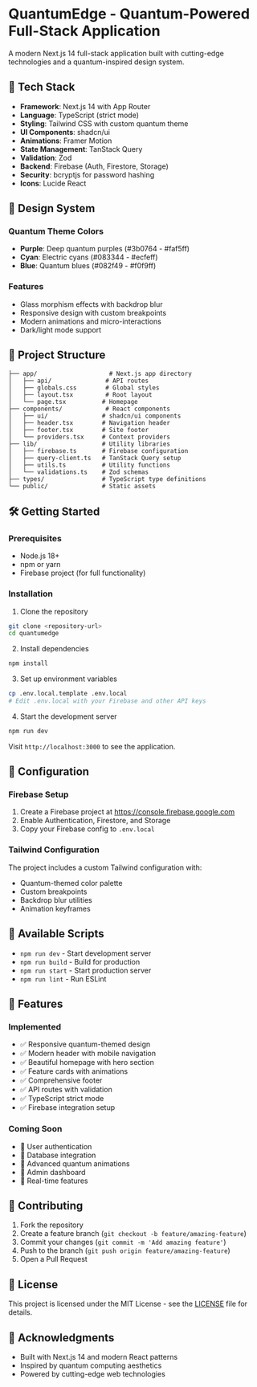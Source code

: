 # QuantumEdge - Quantum-Powered Full-Stack Application

A modern Next.js 14 full-stack application built with cutting-edge technologies and a quantum-inspired design system.

## 🚀 Tech Stack

- **Framework**: Next.js 14 with App Router
- **Language**: TypeScript (strict mode)
- **Styling**: Tailwind CSS with custom quantum theme
- **UI Components**: shadcn/ui
- **Animations**: Framer Motion
- **State Management**: TanStack Query
- **Validation**: Zod
- **Backend**: Firebase (Auth, Firestore, Storage)
- **Security**: bcryptjs for password hashing
- **Icons**: Lucide React

## 🎨 Design System

### Quantum Theme Colors
- **Purple**: Deep quantum purples (#3b0764 - #faf5ff)
- **Cyan**: Electric cyans (#083344 - #ecfeff) 
- **Blue**: Quantum blues (#082f49 - #f0f9ff)

### Features
- Glass morphism effects with backdrop blur
- Responsive design with custom breakpoints
- Modern animations and micro-interactions
- Dark/light mode support

## 📁 Project Structure

```
├── app/                    # Next.js app directory
│   ├── api/               # API routes
│   ├── globals.css        # Global styles
│   ├── layout.tsx         # Root layout
│   └── page.tsx          # Homepage
├── components/            # React components
│   ├── ui/               # shadcn/ui components
│   ├── header.tsx        # Navigation header
│   ├── footer.tsx        # Site footer
│   └── providers.tsx     # Context providers
├── lib/                  # Utility libraries
│   ├── firebase.ts       # Firebase configuration
│   ├── query-client.ts   # TanStack Query setup
│   ├── utils.ts          # Utility functions
│   └── validations.ts    # Zod schemas
├── types/                # TypeScript type definitions
└── public/               # Static assets
```

## 🛠️ Getting Started

### Prerequisites
- Node.js 18+ 
- npm or yarn
- Firebase project (for full functionality)

### Installation

1. Clone the repository
```bash
git clone <repository-url>
cd quantumedge
```

2. Install dependencies
```bash
npm install
```

3. Set up environment variables
```bash
cp .env.local.template .env.local
# Edit .env.local with your Firebase and other API keys
```

4. Start the development server
```bash
npm run dev
```

Visit `http://localhost:3000` to see the application.

## 🔧 Configuration

### Firebase Setup
1. Create a Firebase project at https://console.firebase.google.com
2. Enable Authentication, Firestore, and Storage
3. Copy your Firebase config to `.env.local`

### Tailwind Configuration
The project includes a custom Tailwind configuration with:
- Quantum-themed color palette
- Custom breakpoints
- Backdrop blur utilities
- Animation keyframes

## 📝 Available Scripts

- `npm run dev` - Start development server
- `npm run build` - Build for production
- `npm run start` - Start production server
- `npm run lint` - Run ESLint

## 🚀 Features

### Implemented
- ✅ Responsive quantum-themed design
- ✅ Modern header with mobile navigation
- ✅ Beautiful homepage with hero section
- ✅ Feature cards with animations
- ✅ Comprehensive footer
- ✅ API routes with validation
- ✅ TypeScript strict mode
- ✅ Firebase integration setup

### Coming Soon
- 🔄 User authentication
- 🔄 Database integration
- 🔄 Advanced quantum animations
- 🔄 Admin dashboard
- 🔄 Real-time features

## 🤝 Contributing

1. Fork the repository
2. Create a feature branch (`git checkout -b feature/amazing-feature`)
3. Commit your changes (`git commit -m 'Add amazing feature'`)
4. Push to the branch (`git push origin feature/amazing-feature`)
5. Open a Pull Request

## 📄 License

This project is licensed under the MIT License - see the [LICENSE](LICENSE) file for details.

## 🌟 Acknowledgments

- Built with Next.js 14 and modern React patterns
- Inspired by quantum computing aesthetics
- Powered by cutting-edge web technologies